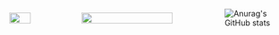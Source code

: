 <div style="display: flex; align-items: center; gap: 10px;">
  <img src="http://github-profile-summary-cards.vercel.app/api/cards/most-commit-language?username=dnsqkdwo&theme=github&exclude=html" 
       style="width: 32%;" />
  <img src="http://github-profile-summary-cards.vercel.app/api/cards/profile-details?username=dnsqkdwo&theme=github" 
       style="width: 66%;" />

  ![Anurag's GitHub stats](https://github-readme-stats.vercel.app/api?username=dnsqkdwo&show_icons=true&theme=radical)  

</div>


